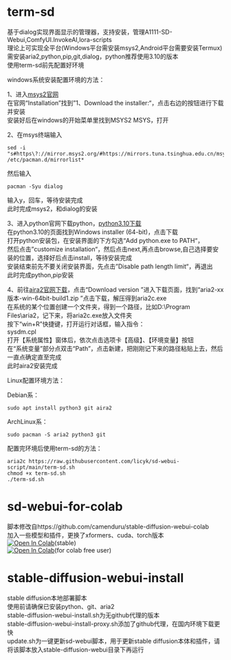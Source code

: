 # term-sd

基于dialog实现界面显示的管理器，支持安装，管理A1111-SD-Webui,ComfyUI.InvokeAI,lora-scripts  
理论上可实现全平台(Windows平台需安装msys2,Android平台需要安装Termux)  
需安装aria2,python,pip,git,dialog，python推荐使用3.10的版本  
使用term-sd前先配置好环境  


windows系统安装配置环境的方法：  

1、进入[msys2官网](https://www.msys2.org/)  
在官网“Installation”找到”1、Download the installer:“，点击右边的按钮进行下载并安装  
安装好后在windows的开始菜单里找到MSYS2 MSYS，打开  

2、在msys终端输入  

    sed -i "s#https\?://mirror.msys2.org/#https://mirrors.tuna.tsinghua.edu.cn/msys2/#g" /etc/pacman.d/mirrorlist*  

然后输入  

    pacman -Syu dialog  

输入y，回车，等待安装完成  
此时完成msys2，和dialog的安装  

3、进入python官网下载python，[python3.10下载](https://www.python.org/downloads/release/python-31011/)  
在python3.10的页面找到Windows installer (64-bit)，点击下载  
打开python安装包，在安装界面的下方勾选“Add python.exe to PATH“，  
然后点击”customize installation“，然后点击next,再点击browse,自己选择要安装的位置，选择好后点击install，等待安装完成  
安装结束前先不要关闭安装界面，先点击”Disable path length limit“，再退出  
此时完成python,pip安装  

4、前往[aira2官网下载](http://aria2.github.io/)，点击“Download version ”进入下载页面，找到“aria2-xx版本-win-64bit-build1.zip ”点击下载，解压得到aria2c.exe  
在系统的某个位置创建一个文件夹，得到一个路径，比如D:\Program Files\aria2，记下来，将aria2c.exe放入文件夹  
按下“win+R”快捷键，打开运行对话框，输入指令：  
    sysdm.cpl  
打开【系统属性】窗体后，依次点击选项卡【高级】、【环境变量】按钮  
在“系统变量”部分点双击“Path”，点击新建，把刚刚记下来的路径粘贴上去，然后一直点确定直至完成  
此时aira2安装完成

 Linux配置环境方法：

Debian系：  

    sudo apt install python3 git aira2

ArchLinux系：  

    sudo pacman -S aria2 python3 git  


 配置完环境后使用term-sd的方法：

    aria2c https://raw.githubusercontent.com/licyk/sd-webui-script/main/term-sd.sh  
    chmod +x term-sd.sh  
    ./term-sd.sh  



# sd-webui-for-colab

脚本修改自https://github.com/camenduru/stable-diffusion-webui-colab  
加入一些模型和插件，更换了xformers、cuda、torch版本  
[![Open In Colab](https://colab.research.google.com/assets/colab-badge.svg)](https://colab.research.google.com/github/licyk/sd-webui-scipt/blob/main/stable_diffusion_webui_colab.ipynb)(stable)  
[![Open In Colab](https://colab.research.google.com/assets/colab-badge.svg)](https://colab.research.google.com/github/licyk/sd-webui-scipt/blob/main/fast_stable_diffusion.ipynb)(for  colab free user)  

# stable-diffusion-webui-install

stable diffusion本地部署脚本  
使用前请确保已安装python、git、aria2  
stable-diffusion-webui-install.sh为无github代理的版本  
stable-diffusion-webui-install-proxy.sh添加了github代理，在国内环境下载更快  
update.sh为一键更新sd-webui脚本，用于更新stable diffusion本体和插件，请将该脚本放入stable-diffusion-webui目录下再运行
